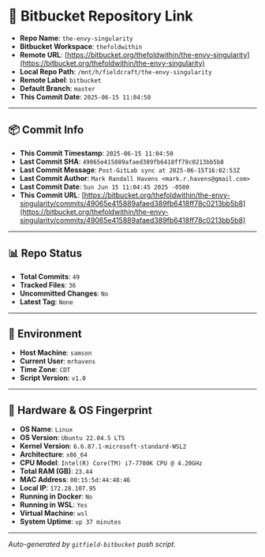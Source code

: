 # 🔗 Bitbucket Repository Link

- **Repo Name**: `the-envy-singularity`
- **Bitbucket Workspace**: `thefoldwithin`
- **Remote URL**: [https://bitbucket.org/thefoldwithin/the-envy-singularity](https://bitbucket.org/thefoldwithin/the-envy-singularity)
- **Local Repo Path**: `/mnt/h/fieldcraft/the-envy-singularity`
- **Remote Label**: `bitbucket`
- **Default Branch**: `master`
- **This Commit Date**: `2025-06-15 11:04:50`

---

## 📦 Commit Info

- **This Commit Timestamp**: `2025-06-15 11:04:50`
- **Last Commit SHA**: `49065e415889afaed389fb6418ff78c0213bb5b8`
- **Last Commit Message**: `Post-GitLab sync at 2025-06-15T16:02:53Z`
- **Last Commit Author**: `Mark Randall Havens <mark.r.havens@gmail.com>`
- **Last Commit Date**: `Sun Jun 15 11:04:45 2025 -0500`
- **This Commit URL**: [https://bitbucket.org/thefoldwithin/the-envy-singularity/commits/49065e415889afaed389fb6418ff78c0213bb5b8](https://bitbucket.org/thefoldwithin/the-envy-singularity/commits/49065e415889afaed389fb6418ff78c0213bb5b8)

---

## 📊 Repo Status

- **Total Commits**: `49`
- **Tracked Files**: `36`
- **Uncommitted Changes**: `No`
- **Latest Tag**: `None`

---

## 🧭 Environment

- **Host Machine**: `samson`
- **Current User**: `mrhavens`
- **Time Zone**: `CDT`
- **Script Version**: `v1.0`

---

## 🧬 Hardware & OS Fingerprint

- **OS Name**: `Linux`
- **OS Version**: `Ubuntu 22.04.5 LTS`
- **Kernel Version**: `6.6.87.1-microsoft-standard-WSL2`
- **Architecture**: `x86_64`
- **CPU Model**: `Intel(R) Core(TM) i7-7700K CPU @ 4.20GHz`
- **Total RAM (GB)**: `23.44`
- **MAC Address**: `00:15:5d:44:48:46`
- **Local IP**: `172.28.107.95`
- **Running in Docker**: `No`
- **Running in WSL**: `Yes`
- **Virtual Machine**: `wsl`
- **System Uptime**: `up 37 minutes`

---

_Auto-generated by `gitfield-bitbucket` push script._
